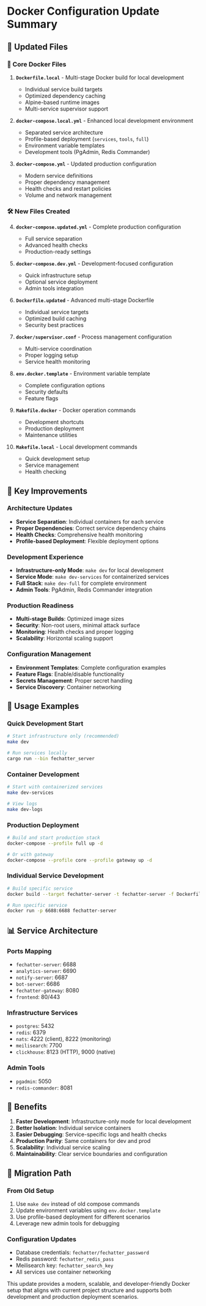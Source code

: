 # Docker Configuration Update Summary

## 📁 Updated Files

### 🔄 Core Docker Files

1. **`Dockerfile.local`** - Multi-stage Docker build for local development
   - Individual service build targets
   - Optimized dependency caching
   - Alpine-based runtime images
   - Multi-service supervisor support

2. **`docker-compose.local.yml`** - Enhanced local development environment
   - Separated service architecture
   - Profile-based deployment (`services`, `tools`, `full`)
   - Environment variable templates
   - Development tools (PgAdmin, Redis Commander)

3. **`docker-compose.yml`** - Updated production configuration
   - Modern service definitions
   - Proper dependency management
   - Health checks and restart policies
   - Volume and network management

### 🛠️ New Files Created

4. **`docker-compose.updated.yml`** - Complete production configuration
   - Full service separation
   - Advanced health checks
   - Production-ready settings

5. **`docker-compose.dev.yml`** - Development-focused configuration
   - Quick infrastructure setup
   - Optional service deployment
   - Admin tools integration

6. **`Dockerfile.updated`** - Advanced multi-stage Dockerfile
   - Individual service targets
   - Optimized build caching
   - Security best practices

7. **`docker/supervisor.conf`** - Process management configuration
   - Multi-service coordination
   - Proper logging setup
   - Service health monitoring

8. **`env.docker.template`** - Environment variable template
   - Complete configuration options
   - Security defaults
   - Feature flags

9. **`Makefile.docker`** - Docker operation commands
   - Development shortcuts
   - Production deployment
   - Maintenance utilities

10. **`Makefile.local`** - Local development commands
    - Quick development setup
    - Service management
    - Health checking

## 🔧 Key Improvements

### **Architecture Updates**
- **Service Separation**: Individual containers for each service
- **Proper Dependencies**: Correct service dependency chains
- **Health Checks**: Comprehensive health monitoring
- **Profile-based Deployment**: Flexible deployment options

### **Development Experience**
- **Infrastructure-only Mode**: `make dev` for local development
- **Service Mode**: `make dev-services` for containerized services
- **Full Stack**: `make dev-full` for complete environment
- **Admin Tools**: PgAdmin, Redis Commander integration

### **Production Readiness**
- **Multi-stage Builds**: Optimized image sizes
- **Security**: Non-root users, minimal attack surface
- **Monitoring**: Health checks and proper logging
- **Scalability**: Horizontal scaling support

### **Configuration Management**
- **Environment Templates**: Complete configuration examples
- **Feature Flags**: Enable/disable functionality
- **Secrets Management**: Proper secret handling
- **Service Discovery**: Container networking

## 🚀 Usage Examples

### Quick Development Start
```bash
# Start infrastructure only (recommended)
make dev

# Run services locally
cargo run --bin fechatter_server
```

### Container Development
```bash
# Start with containerized services
make dev-services

# View logs
make dev-logs
```

### Production Deployment
```bash
# Build and start production stack
docker-compose --profile full up -d

# Or with gateway
docker-compose --profile core --profile gateway up -d
```

### Individual Service Development
```bash
# Build specific service
docker build --target fechatter-server -t fechatter-server -f Dockerfile.local .

# Run specific service
docker run -p 6688:6688 fechatter-server
```

## 📊 Service Architecture

### **Ports Mapping**
- `fechatter-server`: 6688
- `analytics-server`: 6690  
- `notify-server`: 6687
- `bot-server`: 6686
- `fechatter-gateway`: 8080
- `frontend`: 80/443

### **Infrastructure Services**
- `postgres`: 5432
- `redis`: 6379
- `nats`: 4222 (client), 8222 (monitoring)
- `meilisearch`: 7700
- `clickhouse`: 8123 (HTTP), 9000 (native)

### **Admin Tools**
- `pgadmin`: 5050
- `redis-commander`: 8081

## 🎯 Benefits

1. **Faster Development**: Infrastructure-only mode for local development
2. **Better Isolation**: Individual service containers
3. **Easier Debugging**: Service-specific logs and health checks
4. **Production Parity**: Same containers for dev and prod
5. **Scalability**: Individual service scaling
6. **Maintainability**: Clear service boundaries and configuration

## 🔄 Migration Path

### From Old Setup
1. Use `make dev` instead of old compose commands
2. Update environment variables using `env.docker.template`
3. Use profile-based deployment for different scenarios
4. Leverage new admin tools for debugging

### Configuration Updates
- Database credentials: `fechatter/fechatter_password`
- Redis password: `fechatter_redis_pass`
- Meilisearch key: `fechatter_search_key`
- All services use container networking

This update provides a modern, scalable, and developer-friendly Docker setup that aligns with current project structure and supports both development and production deployment scenarios.